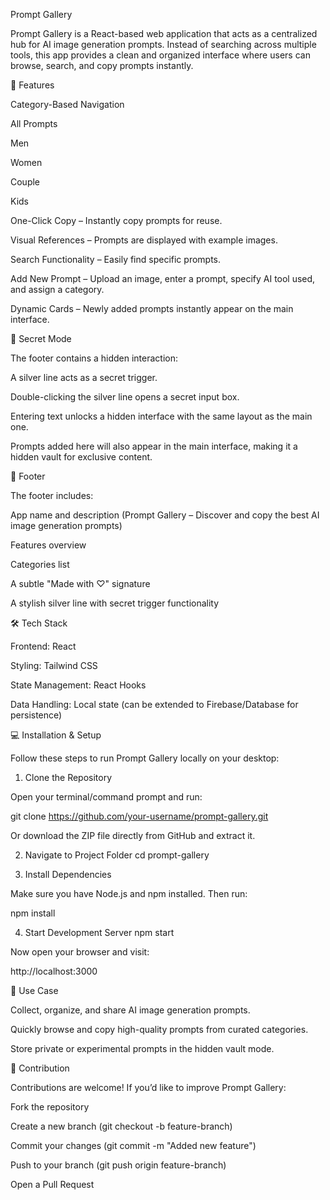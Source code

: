Prompt Gallery

Prompt Gallery is a React-based web application that acts as a centralized hub for AI image generation prompts. Instead of searching across multiple tools, this app provides a clean and organized interface where users can browse, search, and copy prompts instantly.

🚀 Features

Category-Based Navigation

All Prompts

Men

Women

Couple

Kids

One-Click Copy – Instantly copy prompts for reuse.

Visual References – Prompts are displayed with example images.

Search Functionality – Easily find specific prompts.

Add New Prompt – Upload an image, enter a prompt, specify AI tool used, and assign a category.

Dynamic Cards – Newly added prompts instantly appear on the main interface.

🔐 Secret Mode

The footer contains a hidden interaction:

A silver line acts as a secret trigger.

Double-clicking the silver line opens a secret input box.

Entering text unlocks a hidden interface with the same layout as the main one.

Prompts added here will also appear in the main interface, making it a hidden vault for exclusive content.

📌 Footer

The footer includes:

App name and description (Prompt Gallery – Discover and copy the best AI image generation prompts)

Features overview

Categories list

A subtle "Made with ♡" signature

A stylish silver line with secret trigger functionality

🛠️ Tech Stack

Frontend: React

Styling: Tailwind CSS

State Management: React Hooks

Data Handling: Local state (can be extended to Firebase/Database for persistence)

💻 Installation & Setup

Follow these steps to run Prompt Gallery locally on your desktop:

1. Clone the Repository

Open your terminal/command prompt and run:

git clone https://github.com/your-username/prompt-gallery.git


Or download the ZIP file directly from GitHub and extract it.

2. Navigate to Project Folder
cd prompt-gallery

3. Install Dependencies

Make sure you have Node.js and npm installed. Then run:

npm install

4. Start Development Server
npm start


Now open your browser and visit:

http://localhost:3000

🌟 Use Case

Collect, organize, and share AI image generation prompts.

Quickly browse and copy high-quality prompts from curated categories.

Store private or experimental prompts in the hidden vault mode.

🤝 Contribution

Contributions are welcome! If you’d like to improve Prompt Gallery:

Fork the repository

Create a new branch (git checkout -b feature-branch)

Commit your changes (git commit -m "Added new feature")

Push to your branch (git push origin feature-branch)

Open a Pull Request